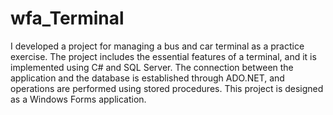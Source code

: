 # wfa_Terminal
I developed a project for managing a bus and car terminal as a practice exercise. The project includes the essential features of a terminal, and it is implemented using C# and SQL Server. The connection between the application and the database is established through ADO.NET, and operations are performed using stored procedures. This project is designed as a Windows Forms application.
